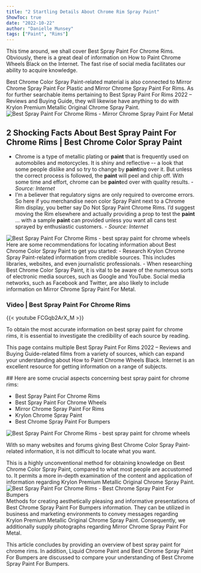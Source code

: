```yaml
---
title: "2 Startling Details About Chrome Rim Spray Paint"
ShowToc: true 
date: "2022-10-22"
author: "Danielle Munsey" 
tags: ["Paint", "Rims"]
---
```


	
This time around, we shall cover Best Spray Paint For Chrome Rims. Obviously, there is a great deal of information on How to Paint Chrome Wheels Black on the Internet. The fast rise of social media facilitates our ability to acquire knowledge.

Best Chrome Color Spray Paint-related material is also connected to Mirror Chrome Spray Paint For Plastic and Mirror Chrome Spray Paint For Rims. As for further searchable items pertaining to Best Spray Paint For Rims 2022 – Reviews and Buying Guide, they will likewise have anything to do with Krylon Premium Metallic Original Chrome Spray Paint.
<img loading="lazy" src="http://i53.photobucket.com/albums/g80/98_GRAND_PRIX_05/DSCN0244.jpg" onerror="this.onerror=null;this.src='https://blogger.googleusercontent.com/img/a/AVvXsEhe7F7TRXHtjiKvHb5vS7DmnxvpHiDyoYyYvm1nHB3Qp2_w3BnM6A2eq4v7FYxCC9bfZt3a9vIMtAYEKUiaDQbHMg-ViyGmRIj39MLp0bGFfgfYw1Dc9q_H-T0wiTm3l0Uq42dETrN9eC8aGJ9_IORZsxST1AcLR7np1koOfcc7tnHa4S8Mwz_xD9d0=s16000';" alt="Best Spray Paint For Chrome Rims - Mirror Chrome Spray Paint For Metal" >

## 2 Shocking Facts About Best Spray Paint For Chrome Rims | Best Chrome Color Spray Paint
-   Chrome is a type of metallic plating or **paint** that is frequently used on automobiles and motorcycles. It is shiny and reflective -- a look that some people dislike and so try to change by **paint**ing over it. But unless the correct process is followed, the **paint** will peel and chip off. With some time and effort, chrome can be **paint**ed over with quality results. - <cite>Source: Internet</cite>
-   I’m a believer that regulatory signs are only required to overcome errors. So here if you merchandise neon color Spray Paint next to a Chrome Rim display, you better say Do Not Spray Paint Chrome Rims. I’d suggest moving the Rim elsewhere and actually providing a prop to test the **paint** … with a sample **paint** can provided unless you want all cans test sprayed by enthusiastic customers. - <cite>Source: Internet</cite>


<img loading="lazy" src="https://www.rimrepaircenter.com/wp-content/uploads/2012/06/DSCN2884.jpg" onerror="this.onerror=null;this.src='https://blogger.googleusercontent.com/img/a/AVvXsEhe7F7TRXHtjiKvHb5vS7DmnxvpHiDyoYyYvm1nHB3Qp2_w3BnM6A2eq4v7FYxCC9bfZt3a9vIMtAYEKUiaDQbHMg-ViyGmRIj39MLp0bGFfgfYw1Dc9q_H-T0wiTm3l0Uq42dETrN9eC8aGJ9_IORZsxST1AcLR7np1koOfcc7tnHa4S8Mwz_xD9d0=s16000';" alt="Best Spray Paint For Chrome Rims - best spray paint for chrome wheels" >
Here are some recommendations for locating information about Best Chrome Color Spray Paint to get you started:
- Research Krylon Chrome Spray Paint-related information from credible sources. This includes libraries, websites, and even journalistic professionals.
- When researching Best Chrome Color Spray Paint, it is vital to be aware of the numerous sorts of electronic media sources, such as Google and YouTube. Social media networks, such as Facebook and Twitter, are also likely to include information on Mirror Chrome Spray Paint For Metal.

### Video | Best Spray Paint For Chrome Rims
{{< youtube FCGqb2ArX_M >}} 

To obtain the most accurate information on best spray paint for chrome rims, it is essential to investigate the credibility of each source by reading.

This page contains multiple Best Spray Paint For Rims 2022 – Reviews and Buying Guide-related films from a variety of sources, which can expand your understanding about How to Paint Chrome Wheels Black. Internet is an excellent resource for getting information on a range of subjects.
<script async="async" data-cfasync="false" src="//normallydemandedalter.com/fe63df3c5408708b15d8dc3d9b206b31/invoke.js"></script>
<div id="container-fe63df3c5408708b15d8dc3d9b206b31"></div>
## Here are some crucial aspects concerning best spray paint for chrome rims:

- Best Spray Paint For Chrome Rims
- Best Spray Paint For Chrome Wheels
- Mirror Chrome Spray Paint For Rims
- Krylon Chrome Spray Paint
- Best Chrome Spray Paint For Bumpers

 <img loading="lazy" src="https://www.team-bhp.com/forum/attachments/diy-do-yourself/1612688d1487936889-diy-painting-alloy-wheels-spray-cans-1stsilver.jpg" onerror="this.onerror=null;this.src='https://blogger.googleusercontent.com/img/a/AVvXsEhe7F7TRXHtjiKvHb5vS7DmnxvpHiDyoYyYvm1nHB3Qp2_w3BnM6A2eq4v7FYxCC9bfZt3a9vIMtAYEKUiaDQbHMg-ViyGmRIj39MLp0bGFfgfYw1Dc9q_H-T0wiTm3l0Uq42dETrN9eC8aGJ9_IORZsxST1AcLR7np1koOfcc7tnHa4S8Mwz_xD9d0=s16000';" alt="Best Spray Paint For Chrome Rims - best spray paint for chrome wheels" >

With so many websites and forums giving Best Chrome Color Spray Paint-related information, it is not difficult to locate what you want.

This is a highly unconventional method for obtaining knowledge on Best Chrome Color Spray Paint, compared to what most people are accustomed to. It permits a more in-depth examination of the content and application of information regarding Krylon Premium Metallic Original Chrome Spray Paint.
<img loading="lazy" src="https://i.ytimg.com/vi/MBUTLCA77Wc/maxresdefault.jpg" onerror="this.onerror=null;this.src='https://blogger.googleusercontent.com/img/a/AVvXsEhe7F7TRXHtjiKvHb5vS7DmnxvpHiDyoYyYvm1nHB3Qp2_w3BnM6A2eq4v7FYxCC9bfZt3a9vIMtAYEKUiaDQbHMg-ViyGmRIj39MLp0bGFfgfYw1Dc9q_H-T0wiTm3l0Uq42dETrN9eC8aGJ9_IORZsxST1AcLR7np1koOfcc7tnHa4S8Mwz_xD9d0=s16000';" alt="Best Spray Paint For Chrome Rims - Best Chrome Spray Paint For Bumpers" >
Methods for creating aesthetically pleasing and informative presentations of Best Chrome Spray Paint For Bumpers information. They can be utilized in business and marketing environments to convey messages regarding Krylon Premium Metallic Original Chrome Spray Paint. Consequently, we additionally supply photographs regarding Mirror Chrome Spray Paint For Metal.

This article concludes by providing an overview of best spray paint for chrome rims. In addition, Liquid Chrome Paint and Best Chrome Spray Paint For Bumpers are discussed to compare your understanding of Best Chrome Spray Paint For Bumpers.
	
	

